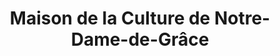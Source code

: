 ---
title: 'Maison de la Culture de Notre-Dame-de-Grâce'
icon: book
address: 3755 Rue Botrel, Montréal, QC H4A 3G8
area: NDG
---